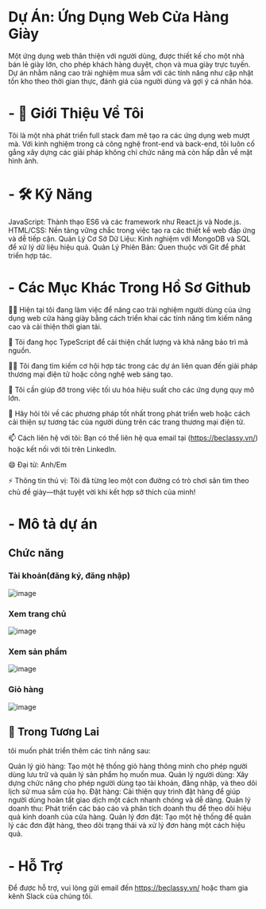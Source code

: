 # Dự Án: Ứng Dụng Web Cửa Hàng Giày
Một ứng dụng web thân thiện với người dùng, được thiết kế cho một nhà bán lẻ giày lớn, cho phép khách hàng duyệt, chọn và mua giày trực tuyến. Dự án nhằm nâng cao trải nghiệm mua sắm với các tính năng như cập nhật tồn kho theo thời gian thực, đánh giá của người dùng và gợi ý cá nhân hóa.

# - 🚀 Giới Thiệu Về Tôi
Tôi là một nhà phát triển full stack đam mê tạo ra các ứng dụng web mượt mà. Với kinh nghiệm trong cả công nghệ front-end và back-end, tôi luôn cố gắng xây dựng các giải pháp không chỉ chức năng mà còn hấp dẫn về mặt hình ảnh.

# - 🛠 Kỹ Năng
JavaScript: Thành thạo ES6 và các framework như React.js và Node.js.
HTML/CSS: Nền tảng vững chắc trong việc tạo ra các thiết kế web đáp ứng và dễ tiếp cận.
Quản Lý Cơ Sở Dữ Liệu: Kinh nghiệm với MongoDB và SQL để xử lý dữ liệu hiệu quả.
Quản Lý Phiên Bản: Quen thuộc với Git để phát triển hợp tác.
# - Các Mục Khác Trong Hồ Sơ Github
👩‍💻 Hiện tại tôi đang làm việc để nâng cao trải nghiệm người dùng của ứng dụng web cửa hàng giày bằng cách triển khai các tính năng tìm kiếm nâng cao và cải thiện thời gian tải.

🧠 Tôi đang học TypeScript để cải thiện chất lượng và khả năng bảo trì mã nguồn.

👯‍♀️ Tôi đang tìm kiếm cơ hội hợp tác trong các dự án liên quan đến giải pháp thương mại điện tử hoặc công nghệ web sáng tạo.

🤔 Tôi cần giúp đỡ trong việc tối ưu hóa hiệu suất cho các ứng dụng quy mô lớn.

💬 Hãy hỏi tôi về các phương pháp tốt nhất trong phát triển web hoặc cách cải thiện sự tương tác của người dùng trên các trang thương mại điện tử.

📫 Cách liên hệ với tôi: Bạn có thể liên hệ qua email tại (https://beclassy.vn/) hoặc kết nối với tôi trên LinkedIn.

😄 Đại từ: Anh/Em

⚡️ Thông tin thú vị: Tôi đã từng leo một con đường có trò chơi săn tìm theo chủ đề giày—thật tuyệt vời khi kết hợp sở thích của mình!

# - Mô tả dự án

## Chức năng

### Tài khoản(đăng ký, đăng nhập)
![image](https://github.com/user-attachments/assets/8ecd5385-177a-4653-a2dd-4c8a483fd55a)

### Xem trang chủ
![image](https://github.com/user-attachments/assets/01625659-6916-4217-bfab-bf2ba03d28d0)

### Xem sản phẩm
![image](https://github.com/user-attachments/assets/e2196ba1-3cfb-482c-b37c-4a35b886dfdf)

### Giỏ hàng
![image](https://github.com/user-attachments/assets/5bda5349-c578-4832-ba60-1ddc23d8cf59)


## 🔮 Trong Tương Lai

tôi muốn phát triển thêm các tính năng sau:

Quản lý giỏ hàng: Tạo một hệ thống giỏ hàng thông minh cho phép người dùng lưu trữ và quản lý sản phẩm họ muốn mua.
Quản lý người dùng: Xây dựng chức năng cho phép người dùng tạo tài khoản, đăng nhập, và theo dõi lịch sử mua sắm của họ.
Đặt hàng: Cải thiện quy trình đặt hàng để giúp người dùng hoàn tất giao dịch một cách nhanh chóng và dễ dàng.
Quản lý doanh thu: Phát triển các báo cáo và phân tích doanh thu để theo dõi hiệu quả kinh doanh của cửa hàng.
Quản lý đơn đặt: Tạo một hệ thống để quản lý các đơn đặt hàng, theo dõi trạng thái và xử lý đơn hàng một cách hiệu quả.

# - Hỗ Trợ
Để được hỗ trợ, vui lòng gửi email đến https://beclassy.vn/ hoặc tham gia kênh Slack của chúng tôi.
